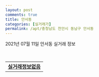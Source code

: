 ```yaml
---
layout: post
comments: true
title: 안서동
categories: [실거래가]
permalink: /apt/충청남도 천안시 동남구 안서동
---
```


2021년 07월 11일 안서동 실거래 정보

<script type="text/javascript">
  google.charts.load('current', {'packages':['corechart']});
  google.charts.setOnLoadCallback(drawChart);

  function drawChart() {
    var data = google.visualization.arrayToDataTable([['거래일', '매매', '전월세', '전매'], ['20-07', 27, 8, 0], ['20-08', 17, 8, 0], ['20-09', 23, 11, 0], ['20-10', 27, 14, 0], ['20-11', 36, 21, 0], ['20-12', 32, 23, 0], ['21-01', 23, 20, 0], ['21-02', 16, 18, 0], ['21-03', 32, 20, 0], ['21-04', 21, 18, 0], ['21-05', 20, 33, 0], ['21-06', 18, 17, 0], ['21-07', 1, 1, 0]]);

    var options = {
      title: '최근 1년간 유형별 거래량 추이',
      legend: { position: 'bottom' }
    };

    var chart = new google.visualization.LineChart(document.getElementById('columnchart_material'));
    chart.draw(data, (options));년간 
  }
</script>

<div id="columnchart_material" style="width: 95%; margin-left: -35px; display: block"></div>
<br>
<table>
  <tr>
    <td colspan="4" style="font-weight: bold;"><a href="https://search.naver.com/search.naver?query=안서동 실거래정보없음">실거래정보없음</a></td>
  </tr>
    
</table>
    